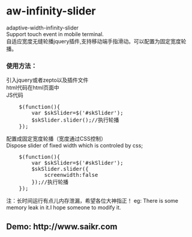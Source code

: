 # aw-infinity-slider
adaptive-width-infinity-slider<br>
Support touch event in mobile terminal.<br>
自适应宽度无缝轮播jquery插件,支持移动端手指滑动。可以配置为固定宽度轮播。

<h3>使用方法：</h3>
引入jquery或者zepto以及插件文件<br>
html代码在html页面中<br>
JS代码<br>
<div class="highlight highlight-text-shell-session">
<pre>
	$(function(){
        var $skSlider=$('#skSlider');
        $skSlider.slider();//执行轮播
    });
</pre>
</div>
配置成固定宽度轮播（宽度通过CSS控制）<br>
Dispose slider of fixed width which is controled by css;

<div class="highlight highlight-text-shell-session">
<pre>
	$(function(){
        var $skSlider=$('#skSlider');
        $skSlider.slider({
			screenwidth:false
		});//执行轮播
    });
</pre>
</div>

注：长时间运行有点儿内存泄漏，希望各位大神指正！
eg: There is some memory leak in it.I hope someone to modify it.

<h2>Demo: http://www.saikr.com</h2>
